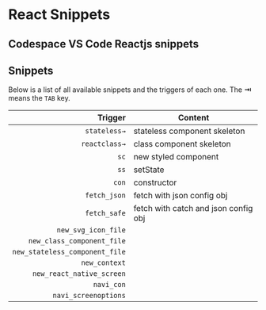 # React Snippets
## Codespace VS Code Reactjs snippets
## Snippets


Below is a list of all available snippets and the triggers of each one. The **⇥** means the `TAB` key.

| Trigger  | Content |
| -------: | ------- |
| `stateless→`   | stateless component skeleton |
| `reactclass→`   | class component skeleton |
| `sc`  | new styled component |
| `ss`  | setState |
| `con`  | constructor |
| `fetch_json`  | fetch with json config obj |
| `fetch_safe`  | fetch with catch and json config obj |
| `new_svg_icon_file`  |  |
| `new_class_component_file`  |  |
| `new_stateless_component_file`  |  |
| `new_context`  |  |
| `new_react_native_screen`  |  |
| `navi_con`  |  |
| `navi_screenoptions`  |  |
